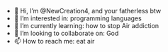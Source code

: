 - 👋 Hi, I’m @NewCreation4, and your fatherless btw
- 👀 I’m interested in: programming languages
- 🌱 I’m currently learning: how to stop Air addiction
- 💞️ I’m looking to collaborate on: God
- 📫 How to reach me: eat air

<!---
NewCreation4/NewCreation4 is a ✨ special ✨ repository because its `README.md` (this file) appears on your GitHub profile.
You can click the Preview link to take a look at your changes.
--->
